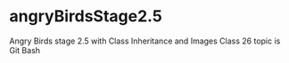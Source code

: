 # angryBirdsStage2.5
Angry Birds stage 2.5 with Class Inheritance and Images
Class 26 topic is Git Bash 
